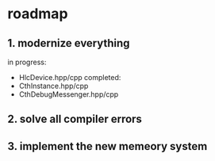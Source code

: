 # roadmap

## 1. modernize everything
in progress:
- HlcDevice.hpp/cpp
completed:
- CthInstance.hpp/cpp
- CthDebugMessenger.hpp/cpp

## 2. solve all compiler errors

## 3. implement the new memeory system